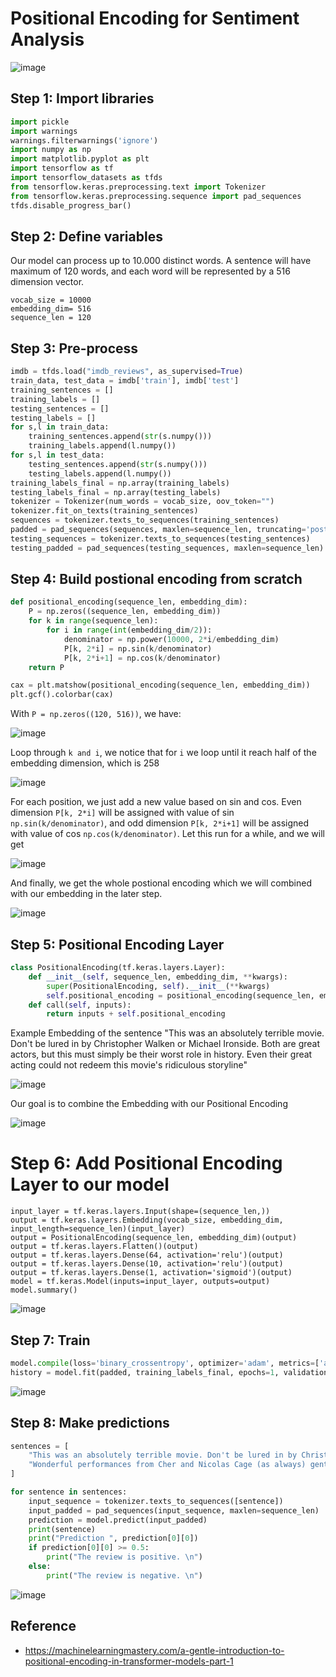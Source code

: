 # Positional Encoding for Sentiment Analysis

![image](https://github.com/hughiephan/DPL/assets/16631121/1ce73c5f-ef72-4cec-894e-087fae9fec14)

## Step 1: Import libraries
```python
import pickle
import warnings 
warnings.filterwarnings('ignore')
import numpy as np
import matplotlib.pyplot as plt
import tensorflow as tf
import tensorflow_datasets as tfds
from tensorflow.keras.preprocessing.text import Tokenizer
from tensorflow.keras.preprocessing.sequence import pad_sequences
tfds.disable_progress_bar()
```

## Step 2: Define variables
Our model can process up to 10.000 distinct words. A sentence will have maximum of 120 words, and each word will be represented by a 516 dimension vector.
```
vocab_size = 10000
embedding_dim= 516
sequence_len = 120
```

## Step 3: Pre-process
```python
imdb = tfds.load("imdb_reviews", as_supervised=True)
train_data, test_data = imdb['train'], imdb['test']
training_sentences = []
training_labels = []
testing_sentences = []
testing_labels = []
for s,l in train_data:
    training_sentences.append(str(s.numpy()))
    training_labels.append(l.numpy())
for s,l in test_data:
    testing_sentences.append(str(s.numpy()))
    testing_labels.append(l.numpy())
training_labels_final = np.array(training_labels)
testing_labels_final = np.array(testing_labels)
tokenizer = Tokenizer(num_words = vocab_size, oov_token="")
tokenizer.fit_on_texts(training_sentences)
sequences = tokenizer.texts_to_sequences(training_sentences)
padded = pad_sequences(sequences, maxlen=sequence_len, truncating='post')
testing_sequences = tokenizer.texts_to_sequences(testing_sentences)
testing_padded = pad_sequences(testing_sequences, maxlen=sequence_len)
```

## Step 4: Build postional encoding from scratch
```python
def positional_encoding(sequence_len, embedding_dim):
    P = np.zeros((sequence_len, embedding_dim))
    for k in range(sequence_len):
        for i in range(int(embedding_dim/2)):
            denominator = np.power(10000, 2*i/embedding_dim)
            P[k, 2*i] = np.sin(k/denominator)
            P[k, 2*i+1] = np.cos(k/denominator)
    return P

cax = plt.matshow(positional_encoding(sequence_len, embedding_dim))
plt.gcf().colorbar(cax)
```

With `P = np.zeros((120, 516))`, we have:

![image](https://github.com/hughiephan/DPL/assets/16631121/635d4e15-a87a-45cf-a55a-9c9fa0e0d8c6)

Loop through `k and i`, we notice that for `i` we loop until it reach half of the embedding dimension, which is 258

![image](https://github.com/hughiephan/DPL/assets/16631121/a1febfff-b77c-426f-98a5-d37cd1076d43)

For each position, we just add a new value based on sin and cos. Even dimension `P[k, 2*i]` will be assigned with value of sin `np.sin(k/denominator)`, and odd dimension `P[k, 2*i+1]` will be assigned with value of cos `np.cos(k/denominator)`. Let this run for a while, and we will get

![image](https://github.com/hughiephan/DPL/assets/16631121/f1cfb8aa-9ca7-4a3d-84ee-b59a5836e832)

And finally, we get the whole postional encoding which we will combined with our embedding in the later step.

![image](https://github.com/hughiephan/DPL/assets/16631121/c89d66d8-48e4-44ff-a357-c555e5ed67d2)

## Step 5: Positional Encoding Layer
```python
class PositionalEncoding(tf.keras.layers.Layer):
    def __init__(self, sequence_len, embedding_dim, **kwargs):
        super(PositionalEncoding, self).__init__(**kwargs)
        self.positional_encoding = positional_encoding(sequence_len, embedding_dim)     
    def call(self, inputs):
        return inputs + self.positional_encoding
```

Example Embedding of the sentence "This was an absolutely terrible movie. Don't be lured in by Christopher Walken or Michael Ironside. Both are great actors, but this must simply be their worst role in history. Even their great acting could not redeem this movie's ridiculous storyline" 

![image](https://github.com/hughiephan/DPL/assets/16631121/3900093f-f6cd-4abc-84ef-a8bd7d33e16a)

Our goal is to combine the Embedding with our Positional Encoding

![image](https://github.com/hughiephan/DPL/assets/16631121/fca01039-3f67-40d4-a353-2fa4cf142b85)

# Step 6: Add Positional Encoding Layer to our model
```
input_layer = tf.keras.layers.Input(shape=(sequence_len,))
output = tf.keras.layers.Embedding(vocab_size, embedding_dim, input_length=sequence_len)(input_layer)
output = PositionalEncoding(sequence_len, embedding_dim)(output)
output = tf.keras.layers.Flatten()(output)
output = tf.keras.layers.Dense(64, activation='relu')(output)
output = tf.keras.layers.Dense(10, activation='relu')(output)
output = tf.keras.layers.Dense(1, activation='sigmoid')(output)
model = tf.keras.Model(inputs=input_layer, outputs=output)
model.summary()
```

![image](https://github.com/hughiephan/DPL/assets/16631121/2c139e34-3415-4798-b0c1-002bfee92d88)

## Step 7: Train
```python
model.compile(loss='binary_crossentropy', optimizer='adam', metrics=['accuracy'])
history = model.fit(padded, training_labels_final, epochs=1, validation_data = (testing_padded, testing_labels_final))
```

![image](https://github.com/hughiephan/DPL/assets/16631121/7cacc1ee-7b5e-4309-b0bd-52dfdeba0dd6)

## Step 8: Make predictions
```python
sentences = [
    "This was an absolutely terrible movie. Don't be lured in by Christopher Walken or Michael Ironside. Both are great actors, but this must simply be their worst role in history. Even their great acting could not redeem this movie's ridiculous storyline",
    "Wonderful performances from Cher and Nicolas Cage (as always) gently row the plot along. There are no rapids to cross, no dangerous waters, just a warm and witty paddle through New York life at its best."
]

for sentence in sentences:
    input_sequence = tokenizer.texts_to_sequences([sentence])
    input_padded = pad_sequences(input_sequence, maxlen=sequence_len)
    prediction = model.predict(input_padded)
    print(sentence)
    print("Prediction ", prediction[0][0])
    if prediction[0][0] >= 0.5:
        print("The review is positive. \n")
    else:
        print("The review is negative. \n")
```

![image](https://github.com/hughiephan/DPL/assets/16631121/ce0804af-ab03-4787-9c1f-01e1a443a53f)

## Reference
- https://machinelearningmastery.com/a-gentle-introduction-to-positional-encoding-in-transformer-models-part-1
